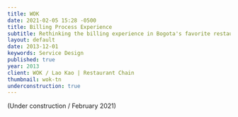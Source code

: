 ```yaml
---
title: WOK
date: 2021-02-05 15:28 -0500
title: Billing Process Experience
subtitle: Rethinking the billing experience in Bogota's favorite restaurant chain
layout: default
date: 2013-12-01
keywords: Service Design
published: true
year: 2013
client: WOK / Lao Kao | Restaurant Chain
thumbnail: wok-tn
underconstruction: true
---
```

(Under construction / February 2021)

